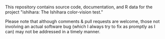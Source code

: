 This repository contains source code, documentation, and R data for the project "ishihara: The Ishihara color-vision test."

Please note that although comments & pull requests are welcome, those not involving an actual software bug (which I always try to fix as promptly as I can) may not be addressed in a timely manner.
